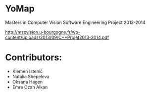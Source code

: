 YoMap
=====
Masters in Computer Vision
Software Engineering Project
2013-2014

http://mscvision.u-bourgogne.fr/wp-content/uploads/2013/09/C++Projet2013-2014.pdf

Contributors:
=============
* Klemen Istenič
* Natalia Shepeleva
* Oksana Hagen
* Emre Ozan Alkan

